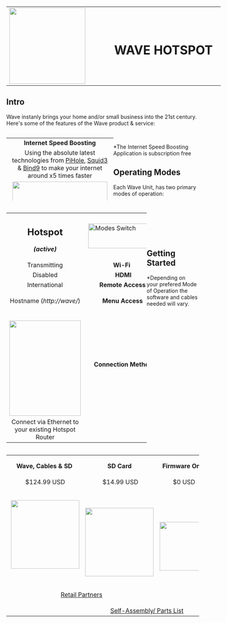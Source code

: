 <h1 id="mcetoc_1cb5rbkj50" style="text-align: center;">&nbsp;</h1>
<table style="height: 209px; width: 565px;">
<tbody>
<tr>
<td style="width: 252px;"><img src="https://thumb.ibb.co/dvKiK7/Wave_Hotspot.png" width="200" /></td>
<td style="width: 299px; text-align: center;">
<h1 id="mcetoc_1cb7hvoro1c"><strong>WAVE HOTSPOT</strong></h1>
</td>
</tr>
</tbody>
</table>
<h2 id="mcetoc_1cb7i0l8q1d"><strong><!-- pagebreak -->Intro<br /></strong></h2>
<p style="text-align: left;">Wave&nbsp;instanly&nbsp;brings&nbsp;your home and/or small business into the&nbsp;21st century. Here's some of the features of the Wave product &amp; service:</p>
<table style="height: 165px; width: 282px; float: left;">
<tbody>
<tr>
<td style="width: 272px; text-align: center;"><strong>Internet Speed Boosting</strong></td>
</tr>
<tr>
<td style="width: 272px; text-align: center;">Using the absolute latest technologies from <a href="https://pi-hole.net">PiHole</a>, <a href="https://squidproxy.org">Squid3</a> &amp; <a href="https://wiki.debian.org/Bind9">Bind9</a> to make your internet around x5 times faster</td>
</tr>
<tr>
<td style="width: 272px; text-align: center;"><img src="https://i0.wp.com/pi-hole.net/wp-content/uploads/2016/12/dashboard212.png?resize=525%2C336&amp;ssl=1" width="250" /></td>
</tr>
<tr>
<td style="width: 272px;">&nbsp;</td>
</tr>
<tr>
<td style="width: 272px; text-align: center;"><strong>Smart Home Control</strong></td>
</tr>
<tr>
<td style="width: 272px; text-align: center;">The cutting edge of smart home control from <a href="https://www.openhab.org">OpenHAB</a>. Gives Wave users Wi-Fi control of everything around them e.g. Air Conditioning, Lights, Locks etc</td>
</tr>
<tr>
<td style="width: 272px; text-align: center;"><img src="https://docs.openhab.org/addons/uis/habpanel/doc/images/habpanel_screenshot1.png" width="250" /></td>
</tr>
<tr>
<td style="width: 272px;">&nbsp;</td>
</tr>
<tr>
<td style="width: 272px; text-align: center;"><strong>Media Library</strong></td>
</tr>
<tr>
<td style="width: 272px; text-align: center;">Todays most powerful Media Library is <a href="https://emby.media">Emby</a>, it turns your movies and music into your own personal Netflix. It even automatically locates subtitled &amp; audio in all languages</td>
</tr>
<tr>
<td style="width: 272px; text-align: center;"><img src="https://lh3.googleusercontent.com/HemYqsE8tkSnuLGd7Xil9QTtwpliOHG5-OQN5oYcA8sbWy0SYdZ2LWI9Jchknw4lDvRZmvVkCw=w640-h400-e365" width="250" /></td>
</tr>
<tr>
<td style="width: 272px;">&nbsp;</td>
</tr>
<tr>
<td style="width: 272px; text-align: center;"><strong>IP Cameras</strong></td>
</tr>
<tr>
<td style="width: 272px; text-align: center;">IP Cameras made very simple with <a href="https://github.com/ccrisan/motioneye/wiki">MotionEye</a>. This is by far the fastest and easiest solution, to get started with your IP Cameras</td>
</tr>
<tr>
<td style="width: 272px; text-align: center;">&nbsp;</td>
</tr>
<tr>
<td style="width: 272px; text-align: center;"><img src="https://iu8cri.altervista.org/wp-content/uploads/2017/09/motioneye_3.png" width="250" /></td>
</tr>
<tr>
<td style="width: 272px;">&nbsp;</td>
</tr>
<tr>
<td style="width: 272px; text-align: center;"><strong>Energy Monitoring</strong></td>
</tr>
<tr>
<td style="width: 272px; text-align: center;"><a href="https://emoncms.org">EmonCMS</a> transforms the way we view &amp; manage our energy consumption/&nbsp; production, with sharp and visually stunning&nbsp;graphs</td>
</tr>
<tr>
<td style="width: 272px; text-align: center;"><img src="https://emoncms.org/Modules/site/emoncms_front.png" width="250" /></td>
</tr>
<tr>
<td style="width: 272px;">&nbsp;</td>
</tr>
<tr>
<td style="width: 272px; text-align: center;"><strong>IPTV(HD)</strong></td>
</tr>
<tr>
<td style="width: 272px; text-align: center;">Since the Wave Hotspot boosts your internet speed so well, it's now possible to stream HD Satellite TV from any Country in the World with just 1Mbps of speed</td>
</tr>
<tr>
<td style="width: 272px; text-align: center;"><img src="http://i.imgur.com/Y07Lpwp.png" width="250" /></td>
</tr>
</tbody>
</table>
<p style="text-align: left;">&nbsp;</p>
<p><!-- pagebreak -->*The Internet Speed Boosting Application is subscription free</p>
<h2 id="mcetoc_1cb5rbkj50" style="text-align: left;">Operating&nbsp;Modes</h2>
<p style="text-align: left;">Each Wave Unit, has two primary modes of operation:</p>
<table style="width: 370px; float: left;">
<tbody>
<tr>
<td style="width: 10px;">
<h2 id="mcetoc_1cb5vvvmq7" style="text-align: center;"><strong>Hotspot</strong></h2>
<p style="text-align: center;"><em><strong>(active)</strong></em></p>
</td>
<td style="width: 123px;">&nbsp;<img src="https://thumb.ibb.co/gKkz7S/slider_switch.png" alt="Modes Switch" width="184" height="65" /></td>
<td style="width: 10px;">
<h2 id="mcetoc_1cb6006dk8" style="text-align: center;"><strong>Extender</strong></h2>
<p style="text-align: center;"><strong><em>(passive)</em></strong></p>
</td>
</tr>
<tr>
<td style="width: 10px; text-align: center;">Transmitting</td>
<td style="width: 123px; text-align: center;"><strong>Wi-Fi</strong>&nbsp;</td>
<td style="width: 10px; text-align: center;">Receiving</td>
</tr>
<tr>
<td style="width: 10px; text-align: center;">Disabled</td>
<td style="width: 123px; text-align: center;">&nbsp;<strong>HDMI</strong></td>
<td style="width: 10px; text-align: center;">Enabled</td>
</tr>
<tr>
<td style="width: 10px; text-align: center;">International</td>
<td style="width: 123px; text-align: center;"><strong>Remote Access</strong></td>
<td style="width: 10px; text-align: center;">Local</td>
</tr>
<tr>
<td style="width: 10px; text-align: center;">
<p>Hostname (<em>http://wave/</em>)</p>
</td>
<td style="width: 123px; text-align: center;"><strong>Menu&nbsp;Access</strong></td>
<td style="width: 10px; text-align: center;">
<p>HDMI (connected display)</p>
</td>
</tr>
<tr>
<td style="width: 10px;">&nbsp;<img style="display: block; margin-left: auto; margin-right: auto;" src="https://encrypted-tbn0.gstatic.com/images?q=tbn:ANd9GcTfFEc1G9-_F7oS7U_k9LT3xake79dwz5WbSSx9SbQ5HZwIQQJy" alt="" width="188" height="250" /></td>
<td style="width: 123px; text-align: center;">&nbsp;<strong>Connection Method</strong></td>
<td style="width: 10px; text-align: center;">&nbsp;<img src="https://i.kinja-img.com/gawker-media/image/upload/s--cFRrbSh7--/c_fit,fl_progressive,q_80,w_320/iwctp9tbzsar2aezssks.jpg" alt="" width="223" height="205" /></td>
</tr>
<tr style="text-align: center;">
<td style="width: 10px;">Connect via Ethernet to your existing Hotspot Router</td>
<td style="width: 123px;">&nbsp;</td>
<td style="width: 10px;">Connect via HDMI to your Monitor/ TV</td>
</tr>
</tbody>
</table>
<h1 id="mcetoc_1cb7h7ed6u" style="text-align: left;"><br />&nbsp;</h1>
<h2 id="mcetoc_1cb7hoqvd1b" style="text-align: left;">Getting Started&nbsp;</h2>
<table style="width: 508px; float: left;">
<tbody>
<tr>
<td style="text-align: center; width: 128px;"><strong>Wave, Cables &amp; SD<br /></strong></td>
<td style="text-align: center; width: 127px;">
<p><strong>SD Card</strong></p>
</td>
<td style="text-align: center; width: 150px;"><strong>Firmware Only</strong></td>
</tr>
<tr>
<td style="text-align: center; width: 128px;">&nbsp;$124.99 USD</td>
<td style="text-align: center; width: 127px;">&nbsp;$14.99 USD</td>
<td style="text-align: center; width: 150px;">$0 USD</td>
</tr>
<tr>
<td style="text-align: center; width: 128px;">&nbsp;<img src="https://thumb.ibb.co/kZYjbn/Wave_Hotspot.png" alt="" width="180" height="180" /></td>
<td style="text-align: center; width: 127px;">
<p>&nbsp;</p>
<p><img src="https://thumb.ibb.co/eEKqgn/sd_card.png" alt="" width="180" height="180" /></p>
</td>
<td style="text-align: center; width: 150px;" rowspan="2">
<p><img src="https://thumb.ibb.co/g9Ue97/firmware.png" alt="" width="128" height="128" /></p>
</td>
</tr>
<tr>
<td style="text-align: center; width: 255px;" colspan="2">
<p style="text-align: center;"><a href="https://evr-solar.com">Retail Partners</a></p>
</td>
</tr>
<tr>
<td style="width: 128px;">&nbsp;</td>
<td style="text-align: center; width: 277px;" colspan="2"><a href="https://github.com/unclehowell/WaveOS/blob/master/parts-list.csv">Self-Assembly/ Parts List</a></td>
</tr>
</tbody>
</table>
<p style="text-align: left;"><!-- pagebreak -->*Depending on your prefered Mode of Operation the software and cables needed will vary.&nbsp;</p>
